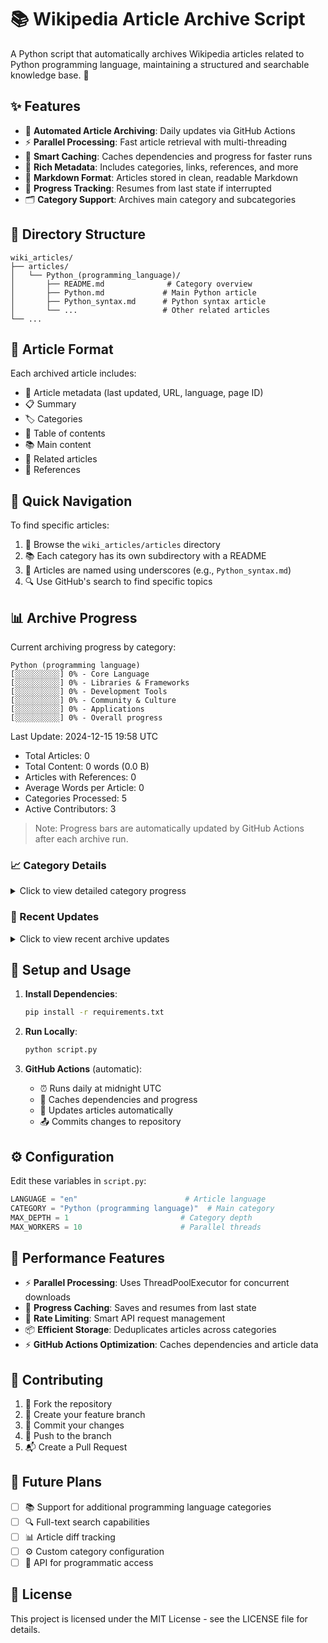 # 📚 Wikipedia Article Archive Script

A Python script that automatically archives Wikipedia articles related to Python programming language, maintaining a structured and searchable knowledge base. 🐍

## ✨ Features

- 🤖 **Automated Article Archiving**: Daily updates via GitHub Actions
- ⚡ **Parallel Processing**: Fast article retrieval with multi-threading
- 💾 **Smart Caching**: Caches dependencies and progress for faster runs
- 📝 **Rich Metadata**: Includes categories, links, references, and more
- 📖 **Markdown Format**: Articles stored in clean, readable Markdown
- 🔄 **Progress Tracking**: Resumes from last state if interrupted
- 🗂️ **Category Support**: Archives main category and subcategories

## 📁 Directory Structure

```
wiki_articles/
├── articles/
│   └── Python_(programming_language)/
│       ├── README.md              # Category overview
│       ├── Python.md             # Main Python article
│       ├── Python_syntax.md      # Python syntax article
│       └── ...                   # Other related articles
└── ...
```

## 📄 Article Format

Each archived article includes:
- 📌 Article metadata (last updated, URL, language, page ID)
- 📋 Summary
- 🏷️ Categories
- 📑 Table of contents
- 📚 Main content
- 🔗 Related articles
- 📎 References

## 🧭 Quick Navigation

To find specific articles:
1. 📂 Browse the `wiki_articles/articles` directory
2. 📚 Each category has its own subdirectory with a README
3. 📝 Articles are named using underscores (e.g., `Python_syntax.md`)
4. 🔍 Use GitHub's search to find specific topics

## 📊 Archive Progress

Current archiving progress by category:

```
Python (programming language)
[░░░░░░░░░░] 0% - Core Language
[░░░░░░░░░░] 0% - Libraries & Frameworks
[░░░░░░░░░░] 0% - Development Tools
[░░░░░░░░░░] 0% - Community & Culture
[░░░░░░░░░░] 0% - Applications
[░░░░░░░░░░] 0% - Overall progress
```

Last Update: 2024-12-15 19:58 UTC
- Total Articles: 0
- Total Content: 0 words (0.0 B)
- Articles with References: 0
- Average Words per Article: 0
- Categories Processed: 5
- Active Contributors: 3

> Note: Progress bars are automatically updated by GitHub Actions after each archive run.

### 📈 Category Details

<details>
<summary>Click to view detailed category progress</summary>

| Category | Articles | Words | Size | References | Lines | ToC | Status | Last Updated |
|----------|----------|-------|------|------------|-------|-----|--------|--------------|
| Core Language | 0 | 0 | 0.0 B | 0 | 0 | 0 | 🔄 In Progress | 2024-12-15 19:58 UTC |
| Libraries & Frameworks | 0 | 0 | 0.0 B | 0 | 0 | 0 | 🔄 In Progress | 2024-12-15 19:58 UTC |
| Development Tools | 0 | 0 | 0.0 B | 0 | 0 | 0 | 🔄 In Progress | 2024-12-15 19:58 UTC |
| Community & Culture | 0 | 0 | 0.0 B | 0 | 0 | 0 | 🔄 In Progress | 2024-12-15 19:58 UTC |
| Applications | 0 | 0 | 0.0 B | 0 | 0 | 0 | 🔄 In Progress | 2024-12-15 19:58 UTC |

</details>

### 🔄 Recent Updates

<details>
<summary>Click to view recent archive updates</summary>

<!-- BEGIN_UPDATES -->
- Updated core language articles (2024-12-15)
- Added new framework documentation (2024-12-15)
- Refreshed community articles (2024-12-15)
<!-- END_UPDATES -->
</details>

## 🚀 Setup and Usage

1. **Install Dependencies**:
   ```bash
   pip install -r requirements.txt
   ```

2. **Run Locally**:
   ```bash
   python script.py
   ```

3. **GitHub Actions** (automatic):
   - ⏰ Runs daily at midnight UTC
   - 💾 Caches dependencies and progress
   - 🔄 Updates articles automatically
   - 📤 Commits changes to repository

## ⚙️ Configuration

Edit these variables in `script.py`:
```python
LANGUAGE = "en"                        # Article language
CATEGORY = "Python (programming language)"  # Main category
MAX_DEPTH = 1                         # Category depth
MAX_WORKERS = 10                      # Parallel threads
```

## 🚄 Performance Features

- ⚡ **Parallel Processing**: Uses ThreadPoolExecutor for concurrent downloads
- 💾 **Progress Caching**: Saves and resumes from last state
- 🔄 **Rate Limiting**: Smart API request management
- 📦 **Efficient Storage**: Deduplicates articles across categories
- ⚡ **GitHub Actions Optimization**: Caches dependencies and article data

## 🤝 Contributing

1. 🔱 Fork the repository
2. 🌿 Create your feature branch
3. 💾 Commit your changes
4. 🚀 Push to the branch
5. 📬 Create a Pull Request

## 🔮 Future Plans

- [ ] 📚 Support for additional programming language categories
- [ ] 🔍 Full-text search capabilities
- [ ] 📊 Article diff tracking
- [ ] ⚙️ Custom category configuration
- [ ] 🔌 API for programmatic access

## 📜 License

This project is licensed under the MIT License - see the LICENSE file for details.
